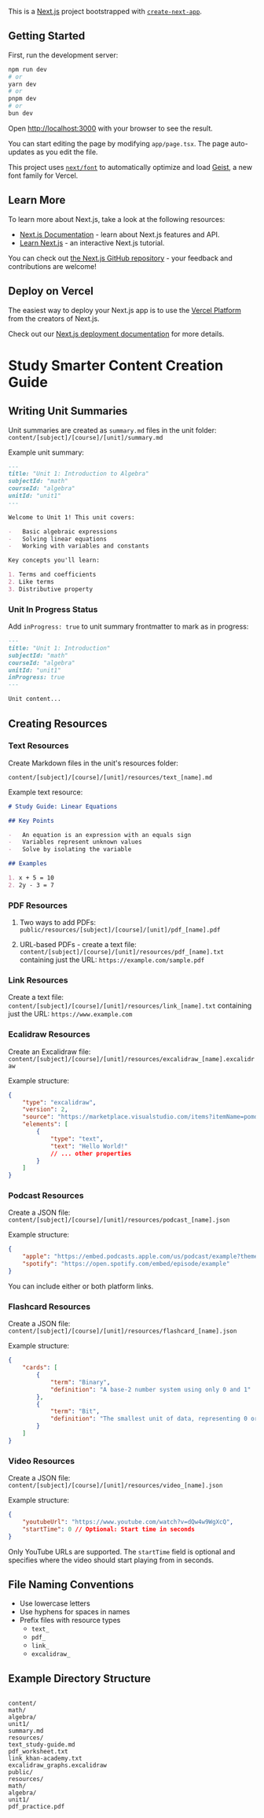 This is a [Next.js](https://nextjs.org) project bootstrapped with [`create-next-app`](https://nextjs.org/docs/app/api-reference/cli/create-next-app).

## Getting Started

First, run the development server:

```bash
npm run dev
# or
yarn dev
# or
pnpm dev
# or
bun dev
```

Open [http://localhost:3000](http://localhost:3000) with your browser to see the result.

You can start editing the page by modifying `app/page.tsx`. The page auto-updates as you edit the file.

This project uses [`next/font`](https://nextjs.org/docs/app/building-your-application/optimizing/fonts) to automatically optimize and load [Geist](https://vercel.com/font), a new font family for Vercel.

## Learn More

To learn more about Next.js, take a look at the following resources:

-   [Next.js Documentation](https://nextjs.org/docs) - learn about Next.js features and API.
-   [Learn Next.js](https://nextjs.org/learn) - an interactive Next.js tutorial.

You can check out [the Next.js GitHub repository](https://github.com/vercel/next.js) - your feedback and contributions are welcome!

## Deploy on Vercel

The easiest way to deploy your Next.js app is to use the [Vercel Platform](https://vercel.com/new?utm_medium=default-template&filter=next.js&utm_source=create-next-app&utm_campaign=create-next-app-readme) from the creators of Next.js.

Check out our [Next.js deployment documentation](https://nextjs.org/docs/app/building-your-application/deploying) for more details.

# Study Smarter Content Creation Guide

## Writing Unit Summaries

Unit summaries are created as `summary.md` files in the unit folder:
`content/[subject]/[course]/[unit]/summary.md`

Example unit summary:

```md
---
title: "Unit 1: Introduction to Algebra"
subjectId: "math"
courseId: "algebra"
unitId: "unit1"
---

Welcome to Unit 1! This unit covers:

-   Basic algebraic expressions
-   Solving linear equations
-   Working with variables and constants

Key concepts you'll learn:

1. Terms and coefficients
2. Like terms
3. Distributive property
```

### Unit In Progress Status

Add `inProgress: true` to unit summary frontmatter to mark as in progress:

```md
---
title: "Unit 1: Introduction"
subjectId: "math"
courseId: "algebra"
unitId: "unit1"
inProgress: true
---

Unit content...
```

## Creating Resources

### Text Resources

Create Markdown files in the unit's resources folder:

`content/[subject]/[course]/[unit]/resources/text_[name].md`

Example text resource:

```md
# Study Guide: Linear Equations

## Key Points

-   An equation is an expression with an equals sign
-   Variables represent unknown values
-   Solve by isolating the variable

## Examples

1. x + 5 = 10
2. 2y - 3 = 7
```

### PDF Resources

1. Two ways to add PDFs:
   `public/resources/[subject]/[course]/[unit]/pdf_[name].pdf`

2. URL-based PDFs - create a text file:
   `content/[subject]/[course]/[unit]/resources/pdf_[name].txt`
   containing just the URL:
   `https://example.com/sample.pdf`

### Link Resources

Create a text file:
`content/[subject]/[course]/[unit]/resources/link_[name].txt`
containing just the URL:
`https://www.example.com`

### Ecalidraw Resources

Create an Excalidraw file:
`content/[subject]/[course]/[unit]/resources/excalidraw_[name].excalidraw`

Example structure:

```json
{
	"type": "excalidraw",
	"version": 2,
	"source": "https://marketplace.visualstudio.com/items?itemName=pomdtr.excalidraw-editor",
	"elements": [
		{
			"type": "text",
			"text": "Hello World!"
			// ... other properties
		}
	]
}
```

### Podcast Resources

Create a JSON file:
`content/[subject]/[course]/[unit]/resources/podcast_[name].json`

Example structure:

```json
{
	"apple": "https://embed.podcasts.apple.com/us/podcast/example?theme=light",
	"spotify": "https://open.spotify.com/embed/episode/example"
}
```

You can include either or both platform links.

### Flashcard Resources

Create a JSON file:
`content/[subject]/[course]/[unit]/resources/flashcard_[name].json`

Example structure:

```json
{
	"cards": [
		{
			"term": "Binary",
			"definition": "A base-2 number system using only 0 and 1"
		},
		{
			"term": "Bit",
			"definition": "The smallest unit of data, representing 0 or 1"
		}
	]
}
```

### Video Resources

Create a JSON file:
`content/[subject]/[course]/[unit]/resources/video_[name].json`

Example structure:

```json
{
	"youtubeUrl": "https://www.youtube.com/watch?v=dQw4w9WgXcQ",
	"startTime": 0 // Optional: Start time in seconds
}
```

Only YouTube URLs are supported. The `startTime` field is optional and specifies where the video should start playing from in seconds.

## File Naming Conventions

-   Use lowercase letters
-   Use hyphens for spaces in names
-   Prefix files with resource types
    -   `text_`
    -   `pdf_`
    -   `link_`
    -   `excalidraw_`

## Example Directory Structure

```

content/
math/
algebra/
unit1/
summary.md
resources/
text_study-guide.md
pdf_worksheet.txt
link_khan-academy.txt
excalidraw_graphs.excalidraw
public/
resources/
math/
algebra/
unit1/
pdf_practice.pdf

```

```

```
